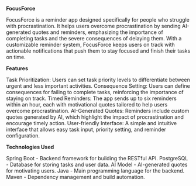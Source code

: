 **FocusForce**

FocusForce is a reminder app designed specifically for people who struggle with procrastination. It helps users overcome procrastination by sending AI-generated quotes and reminders, emphasizing the importance of completing tasks and the severe consequences of delaying them. With a customizable reminder system, FocusForce keeps users on track with actionable notifications that push them to stay focused and finish their tasks on time.

**Features**

Task Prioritization: Users can set task priority levels to differentiate between urgent and less important activities.
Consequence Setting: Users can define consequences for failing to complete tasks, reinforcing the importance of staying on track.
Timed Reminders: The app sends up to six reminders within an hour, each with motivational quotes tailored to help users overcome procrastination.
AI-Generated Quotes: Reminders include custom quotes generated by AI, which highlight the impact of procrastination and encourage timely action.
User-friendly Interface: A simple and intuitive interface that allows easy task input, priority setting, and reminder configuration.

**Technologies Used**

Spring Boot - Backend framework for building the RESTful API.
PostgreSQL - Database for storing tasks and user data.
AI Model - AI-generated quotes for motivating users.
Java - Main programming language for the backend.
Maven - Dependency management and build automation.


